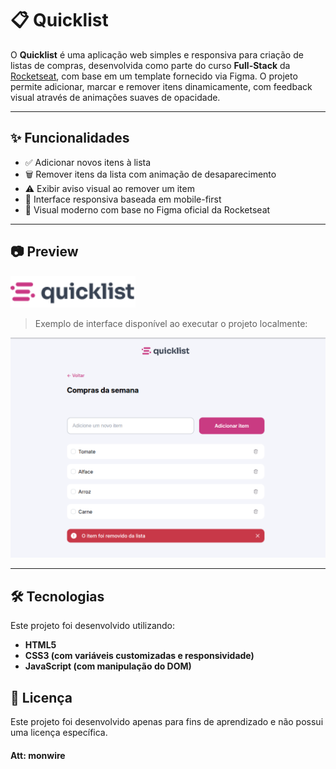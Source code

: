 # 📋 Quicklist

O **Quicklist** é uma aplicação web simples e responsiva para criação de listas de compras, desenvolvida como parte do curso **Full-Stack** da [Rocketseat](https://www.rocketseat.com.br/), com base em um template fornecido via Figma. O projeto permite adicionar, marcar e remover itens dinamicamente, com feedback visual através de animações suaves de opacidade.

---

## ✨ Funcionalidades

- ✅ Adicionar novos itens à lista
- 🗑️ Remover itens da lista com animação de desaparecimento
- ⚠️ Exibir aviso visual ao remover um item
- 🎯 Interface responsiva baseada em mobile-first
- 🎨 Visual moderno com base no Figma oficial da Rocketseat

---

## 📷 Preview

<img src="assets/images/logo.png" alt="Logo Quicklist" width="200" />

> Exemplo de interface disponível ao executar o projeto localmente:

![Preview do projeto](assets/image.png)

---

## 🛠 Tecnologias

Este projeto foi desenvolvido utilizando:

- **HTML5**
- **CSS3 (com variáveis customizadas e responsividade)**
- **JavaScript (com manipulação do DOM)**

## 📄 Licença

Este projeto foi desenvolvido apenas para fins de aprendizado e não possui uma licença específica.

#### Att: monwire
